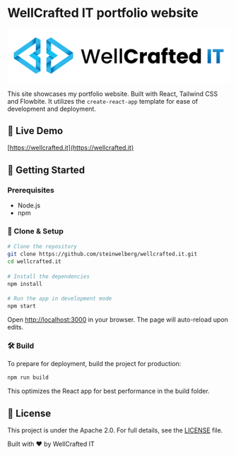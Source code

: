 # WellCrafted IT portfolio website

![WellCrafted IT Logo](./src/assets/logo-light.svg)

This site showcases my portfolio website. Built with React, Tailwind CSS and Flowbite. It utilizes the `create-react-app` template for ease of development and deployment.

## 🔗 Live Demo

[https://wellcrafted.it](https://wellcrafted.it)

## 🚀 Getting Started

### Prerequisites

- Node.js
- npm

### 💾 Clone & Setup

```bash
# Clone the repository
git clone https://github.com/steinwelberg/wellcrafted.it.git
cd wellcrafted.it

# Install the dependencies
npm install

# Run the app in development mode
npm start
```

Open [http://localhost:3000](http://localhost:3000) in your browser. The page will auto-reload upon edits.

### 🛠️ Build

To prepare for deployment, build the project for production:

```bash
npm run build
```

This optimizes the React app for best performance in the build folder.

## 📝 License

This project is under the Apache 2.0. For full details, see the [LICENSE](/LICENSE) file.

Built with ❤️ by WellCrafted IT

